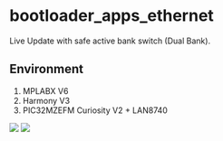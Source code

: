 # bootloader_apps_ethernet

Live Update with safe active bank switch (Dual Bank).

## Environment

1. MPLABX V6
2. Harmony V3
3. PIC32MZEFM Curiosity V2 + LAN8740

<img src="../../OneDrive/Pictures/Samsung Gallery/DCIM/Camera/20220619_184731.jpg"/>

<img src="D:\OneDrive\Pictures\Microchip\curiosity_v2_plus_lan8740_docklight.PNG"/>

